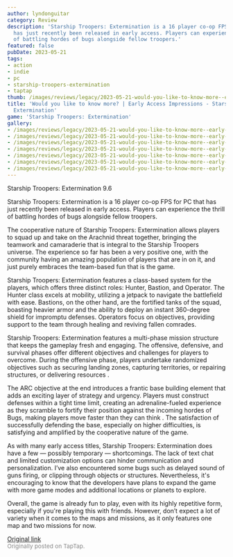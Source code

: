 ```yaml
---
author: lyndonguitar
category: Review
description: 'Starship Troopers: Extermination is a 16 player co-op FPS for PC that
  has just recently been released in early access. Players can experience the thrill
  of battling hordes of bugs alongside fellow troopers.'
featured: false
pubDate: 2023-05-21
tags:
- action
- indie
- pc
- starship-troopers-extermination
- taptap
thumb: /images/reviews/legacy/2023-05-21-would-you-like-to-know-more--early-access-impressions---starship-troopers-extermination-0.avif
title: 'Would you like to know more? | Early Access Impressions - Starship Troopers:
  Extermination'
game: 'Starship Troopers: Extermination'
gallery:
- /images/reviews/legacy/2023-05-21-would-you-like-to-know-more--early-access-impressions---starship-troopers-extermination-0.avif
- /images/reviews/legacy/2023-05-21-would-you-like-to-know-more--early-access-impressions---starship-troopers-extermination-1.avif
- /images/reviews/legacy/2023-05-21-would-you-like-to-know-more--early-access-impressions---starship-troopers-extermination-2.avif
- /images/reviews/legacy/2023-05-21-would-you-like-to-know-more--early-access-impressions---starship-troopers-extermination-3.avif
- /images/reviews/legacy/2023-05-21-would-you-like-to-know-more--early-access-impressions---starship-troopers-extermination-4.avif
- /images/reviews/legacy/2023-05-21-would-you-like-to-know-more--early-access-impressions---starship-troopers-extermination-5.avif
- /images/reviews/legacy/2023-05-21-would-you-like-to-know-more--early-access-impressions---starship-troopers-extermination-6.avif
---
```

Starship Troopers: Extermination
9.6

Starship Troopers: Extermination is a 16 player co-op FPS for PC that has just recently been released in early access. Players can experience the thrill of battling hordes of bugs alongside fellow troopers.

The cooperative nature of Starship Troopers: Extermination allows players to squad up and take on the Arachnid threat together, bringing the teamwork and camaraderie that is integral to the Starship Troopers universe. The experience so far has been a very positive one, with the community having an amazing population of players that are in on it, and just purely embraces the team-based fun that is the game.

Starship Troopers: Extermination features a class-based system for the players, which offers three distinct roles: Hunter, Bastion, and Operator. The Hunter class excels at mobility, utilizing a jetpack to navigate the battlefield with ease. Bastions, on the other hand, are the fortified tanks of the squad, boasting heavier armor and the ability to deploy an instant 360-degree shield for impromptu defenses. Operators focus on objectives, providing support to the team through healing and reviving fallen comrades.

Starship Troopers: Extermination features a multi-phase mission structure that keeps the gameplay fresh and engaging. The offensive, defensive, and survival phases offer different objectives and challenges for players to overcome. During the offensive phase, players undertake randomized objectives such as securing landing zones, capturing territories, or repairing structures, or delivering resources .

The ARC objective at the end introduces a frantic base building element that adds an exciting layer of strategy and urgency. Players must construct defenses within a tight time limit, creating an adrenaline-fueled experience as they scramble to fortify their position against the incoming hordes of Bugs, making players move faster than they can think . The satisfaction of successfully defending the base, especially on higher difficulties, is satisfying and amplified by the cooperative nature of the game.

As with many early access titles, Starship Troopers: Extermination does have a few — possibly temporary — shortcomings. The lack of text chat and limited customization options can hinder communication and personalization. I’ve also encountered some bugs such as delayed sound of guns firing, or clipping through objects or structures.  Nevertheless, it's encouraging to know that the developers have plans to expand the game with more game modes and additional locations or planets to explore.

Overall, the game is already fun to play, even with its highly repetitive form, especially if you're playing this with friends. However, don’t expect a lot of variety when it comes to the maps and missions, as it only features one map and two missions for now.

[Original link](https://www.taptap.io/post/5527571)<br><span style="font-size: 0.95em; color: #888;">Originally posted on TapTap.</span>